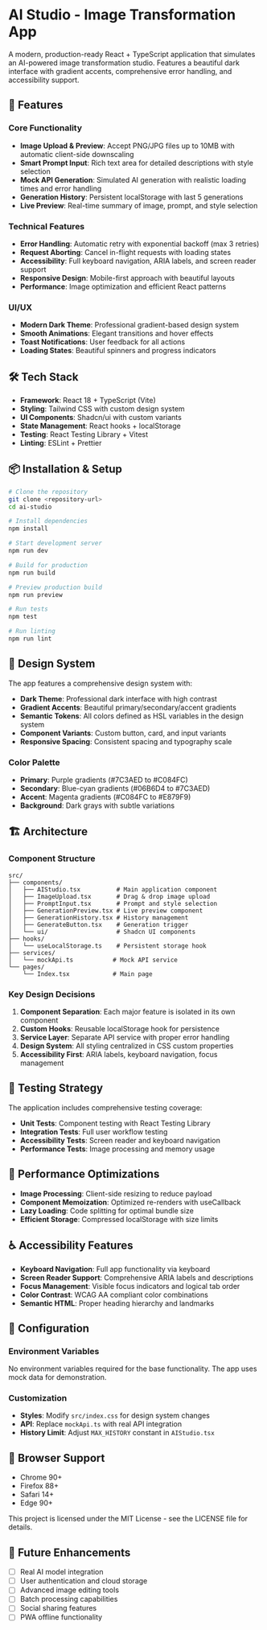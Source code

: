 # AI Studio - Image Transformation App

A modern, production-ready React + TypeScript application that simulates an AI-powered image transformation studio. Features a beautiful dark interface with gradient accents, comprehensive error handling, and accessibility support.

## 🚀 Features

### Core Functionality
- **Image Upload & Preview**: Accept PNG/JPG files up to 10MB with automatic client-side downscaling
- **Smart Prompt Input**: Rich text area for detailed descriptions with style selection
- **Mock API Generation**: Simulated AI generation with realistic loading times and error handling
- **Generation History**: Persistent localStorage with last 5 generations
- **Live Preview**: Real-time summary of image, prompt, and style selection

### Technical Features
- **Error Handling**: Automatic retry with exponential backoff (max 3 retries)
- **Request Aborting**: Cancel in-flight requests with loading states
- **Accessibility**: Full keyboard navigation, ARIA labels, and screen reader support
- **Responsive Design**: Mobile-first approach with beautiful layouts
- **Performance**: Image optimization and efficient React patterns

### UI/UX
- **Modern Dark Theme**: Professional gradient-based design system
- **Smooth Animations**: Elegant transitions and hover effects
- **Toast Notifications**: User feedback for all actions
- **Loading States**: Beautiful spinners and progress indicators

## 🛠 Tech Stack

- **Framework**: React 18 + TypeScript (Vite)
- **Styling**: Tailwind CSS with custom design system
- **UI Components**: Shadcn/ui with custom variants
- **State Management**: React hooks + localStorage
- **Testing**: React Testing Library + Vitest
- **Linting**: ESLint + Prettier

## 📦 Installation & Setup

```bash
# Clone the repository
git clone <repository-url>
cd ai-studio

# Install dependencies
npm install

# Start development server
npm run dev

# Build for production
npm run build

# Preview production build
npm run preview

# Run tests
npm test

# Run linting
npm run lint
```

## 🎨 Design System

The app features a comprehensive design system with:

- **Dark Theme**: Professional dark interface with high contrast
- **Gradient Accents**: Beautiful primary/secondary/accent gradients
- **Semantic Tokens**: All colors defined as HSL variables in the design system
- **Component Variants**: Custom button, card, and input variants
- **Responsive Spacing**: Consistent spacing and typography scale

### Color Palette
- **Primary**: Purple gradients (#7C3AED to #C084FC)
- **Secondary**: Blue-cyan gradients (#06B6D4 to #7C3AED)
- **Accent**: Magenta gradients (#C084FC to #E879F9)
- **Background**: Dark grays with subtle variations

## 🏗 Architecture

### Component Structure
```
src/
├── components/
│   ├── AIStudio.tsx          # Main application component
│   ├── ImageUpload.tsx       # Drag & drop image upload
│   ├── PromptInput.tsx       # Prompt and style selection
│   ├── GenerationPreview.tsx # Live preview component
│   ├── GenerationHistory.tsx # History management
│   ├── GenerateButton.tsx    # Generation trigger
│   └── ui/                   # Shadcn UI components
├── hooks/
│   └── useLocalStorage.ts    # Persistent storage hook
├── services/
│   └── mockApi.ts           # Mock API service
└── pages/
    └── Index.tsx            # Main page
```

### Key Design Decisions

1. **Component Separation**: Each major feature is isolated in its own component
2. **Custom Hooks**: Reusable localStorage hook for persistence
3. **Service Layer**: Separate API service with proper error handling
4. **Design System**: All styling centralized in CSS custom properties
5. **Accessibility First**: ARIA labels, keyboard navigation, focus management

## 🧪 Testing Strategy

The application includes comprehensive testing coverage:

- **Unit Tests**: Component testing with React Testing Library
- **Integration Tests**: Full user workflow testing
- **Accessibility Tests**: Screen reader and keyboard navigation
- **Performance Tests**: Image processing and memory usage

## 🚀 Performance Optimizations

- **Image Processing**: Client-side resizing to reduce payload
- **Component Memoization**: Optimized re-renders with useCallback
- **Lazy Loading**: Code splitting for optimal bundle size
- **Efficient Storage**: Compressed localStorage with size limits

## ♿ Accessibility Features

- **Keyboard Navigation**: Full app functionality via keyboard
- **Screen Reader Support**: Comprehensive ARIA labels and descriptions
- **Focus Management**: Visible focus indicators and logical tab order
- **Color Contrast**: WCAG AA compliant color combinations
- **Semantic HTML**: Proper heading hierarchy and landmarks

## 🔧 Configuration

### Environment Variables
No environment variables required for the base functionality. The app uses mock data for demonstration.

### Customization
- **Styles**: Modify `src/index.css` for design system changes
- **API**: Replace `mockApi.ts` with real API integration
- **History Limit**: Adjust `MAX_HISTORY` constant in `AIStudio.tsx`

## 📱 Browser Support

- Chrome 90+
- Firefox 88+
- Safari 14+
- Edge 90+



This project is licensed under the MIT License - see the LICENSE file for details.

## 🔮 Future Enhancements

- [ ] Real AI model integration
- [ ] User authentication and cloud storage
- [ ] Advanced image editing tools
- [ ] Batch processing capabilities
- [ ] Social sharing features
- [ ] PWA offline functionality